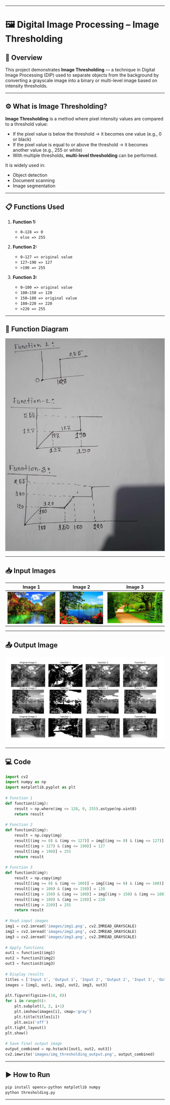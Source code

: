 
---


# 🖼️ Digital Image Processing – Image Thresholding  

## 📌 Overview  
This project demonstrates **Image Thresholding** — a technique in Digital Image Processing (DIP) used to separate objects from the background by converting a grayscale image into a binary or multi-level image based on intensity thresholds.  

---

## ⚙️ What is Image Thresholding?  
**Image Thresholding** is a method where pixel intensity values are compared to a threshold value:  
- If the pixel value is below the threshold → it becomes one value (e.g., 0 or black)  
- If the pixel value is equal to or above the threshold → it becomes another value (e.g., 255 or white)  
- With multiple thresholds, **multi-level thresholding** can be performed.  

It is widely used in:  
- Object detection  
- Document scanning  
- Image segmentation  

---

## 📋 Functions Used  

1. **Function 1:**  
   - `0–128 => 0`  
   - `else => 255`  

2. **Function 2:**  
   - `0–127 => original value`  
   - `127–190 => 127`  
   - `>190 => 255`  

3. **Function 3:**  
   - `0–100 => original value`  
   - `100–150 => 120`  
   - `150–180 => original value`  
   - `180–220 => 220`  
   - `>220 => 255`  

---

## 📌 Function Diagram  
![Function Image](https://github.com/Mahfuzar148/Digital-Image-Processing-Lab/blob/main/image%20thresholding/images/function_img.png?raw=true)  

---

## 📥 Input Images  
| Image 1 | Image 2 | Image 3 |  
|---------|---------|---------|  
| ![Image 1](https://github.com/Mahfuzar148/Digital-Image-Processing-Lab/blob/main/image%20thresholding/images/img1.png?raw=true) | ![Image 2](https://github.com/Mahfuzar148/Digital-Image-Processing-Lab/blob/main/image%20thresholding/images/img2.png?raw=true) | ![Image 3](https://github.com/Mahfuzar148/Digital-Image-Processing-Lab/blob/main/image%20thresholding/images/img3.png?raw=true) |  

---

## 📤 Output Image  
![Output Image](https://github.com/Mahfuzar148/Digital-Image-Processing-Lab/blob/main/image%20thresholding/images/img_thresholding_output.png?raw=true)  

---

## 💻 Code  

```python
import cv2
import numpy as np
import matplotlib.pyplot as plt

# Function 1
def function1(img):
    result = np.where(img <= 128, 0, 255).astype(np.uint8)
    return result

# Function 2
def function2(img):
    result = np.copy(img)
    result[(img >= 0) & (img <= 127)] = img[(img >= 0) & (img <= 127)]
    result[(img > 127) & (img <= 190)] = 127
    result[(img > 190)] = 255
    return result

# Function 3
def function3(img):
    result = np.copy(img)
    result[(img >= 0) & (img <= 100)] = img[(img >= 0) & (img <= 100)]
    result[(img > 100) & (img <= 150)] = 120
    result[(img > 150) & (img <= 180)] = img[(img > 150) & (img <= 180)]
    result[(img > 180) & (img <= 220)] = 220
    result[(img > 220)] = 255
    return result

# Read input images
img1 = cv2.imread('images/img1.png', cv2.IMREAD_GRAYSCALE)
img2 = cv2.imread('images/img2.png', cv2.IMREAD_GRAYSCALE)
img3 = cv2.imread('images/img3.png', cv2.IMREAD_GRAYSCALE)

# Apply functions
out1 = function1(img1)
out2 = function2(img2)
out3 = function3(img3)

# Display results
titles = ['Input 1', 'Output 1', 'Input 2', 'Output 2', 'Input 3', 'Output 3']
images = [img1, out1, img2, out2, img3, out3]

plt.figure(figsize=(10, 8))
for i in range(6):
    plt.subplot(3, 2, i+1)
    plt.imshow(images[i], cmap='gray')
    plt.title(titles[i])
    plt.axis('off')
plt.tight_layout()
plt.show()

# Save final output image
output_combined = np.hstack([out1, out2, out3])
cv2.imwrite('images/img_thresholding_output.png', output_combined)
````

---

## ▶️ How to Run

```bash
pip install opencv-python matplotlib numpy
python thresholding.py
```

---


